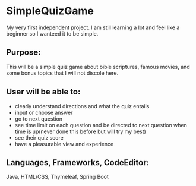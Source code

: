 # SimpleQuizGame
My very first independent project. I am still learning a lot and feel like a beginner so I wanteed it to be simple.

## Purpose: ##
  
  This will be a simple quiz game about  bible scriptures, famous movies, and some bonus topics that I will not discole here.

## User will be able to: ##

- clearly understand directions and what the quiz entails
- input or choose answer
- go to next question
- see time limit on each question and be directed to next question when time is up(never done this before but will try my best)
- see their quiz score
- have a pleasurable view and experience

## Languages, Frameworks, CodeEditor: ##

Java, HTML/CSS, Thymeleaf, Spring Boot
